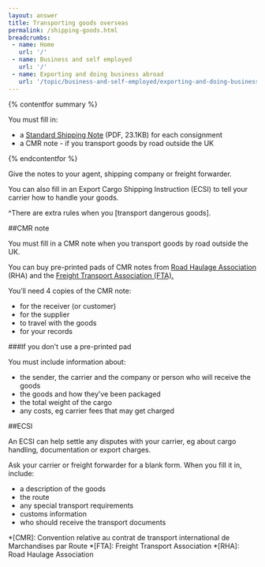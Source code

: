 ```yaml
---
layout: answer
title: Transporting goods overseas
permalink: /shipping-goods.html
breadcrumbs:
 - name: Home
   url: '/'
 - name: Business and self employed
   url: '/'
 - name: Exporting and doing business abroad
   url: '/topic/business-and-self-employed/exporting-and-doing-business-abroad.html'
---
```

{% contentfor summary %}

You must fill in:

- a [Standard Shipping Note](https://www.gov.uk/government/uploads/system/uploads/attachment_data/file/442288/standard_shipping_note.pdf) (PDF, 23.1KB) for each consignment
- a CMR note -  if you transport goods by road outside the UK

{% endcontentfor %}

Give the notes to your agent, shipping company or freight forwarder.

You can also fill in an Export Cargo Shipping Instruction (ECSI) to tell your carrier how to handle your goods.

^There are extra rules when you [transport dangerous goods].

##CMR note  

You must fill in a CMR note when you transport goods by road outside the UK.

You can buy pre-printed pads of CMR notes from [Road Haulage Association](http://www.rhaonline.co.uk/search/index.php?search=CMR&type=products&form_submit=true&save=1&imageField.x=0&imageField.y=0) (RHA) and the [Freight Transport Association (FTA).](http://www.shop.fta.co.uk/p-194-cmr-consignment-notes.aspx)

You’ll need 4 copies of the CMR note:

- for the receiver (or customer)
- for the supplier
- to travel with the goods
- for your records

###If you don't use a pre-printed pad

You must include information about:

- the sender, the carrier and the company or person who will receive the goods
- the goods and how they’ve been packaged
- the total weight of the cargo
- any costs, eg carrier fees that may get charged

##ECSI

An ECSI can help settle any disputes with your carrier, eg about cargo handling, documentation or export charges.

Ask your carrier or freight forwarder for a blank form. When you fill it in, include:

- a description of the goods
- the route
- any special transport requirements
- customs information
- who should receive the transport documents

*[CMR]: Convention relative au contrat de transport international de Marchandises par Route
*[FTA]: Freight Transport Association
*[RHA]: Road Haulage Association
